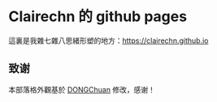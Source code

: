 # Clairechn 的 github pages

這裏是我雜七雜八思緒形塑的地方：<https://clairechn.github.io>

## 致谢

本部落格外觀基於 [DONGChuan](https://dongchuan.github.io) 修改，感谢！

[1]: https://github.com/mzlogin/chinese-copywriting-guidelines
[2]: https://help.github.com/articles/setting-up-your-pages-site-locally-with-jekyll/
[3]: https://github.com/mzlogin/mzlogin.github.io/issues/2
